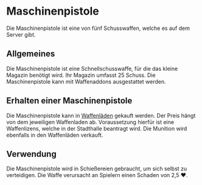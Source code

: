 # Maschinenpistole
Die Maschinenpistole ist eine von fünf Schusswaffen, welche es auf dem Server gibt. 

## Allgemeines 
Die Maschinenpistole ist eine Schnellschusswaffe, für die das kleine Magazin benötigt wird. Ihr Magazin umfasst 25 Schuss. Die Maschinenpistole kann mit Waffenaddons ausgestattet werden.

## Erhalten einer Maschinenpistole
Die Maschinenpistole kann in [Waffenläden](../../biz/waffenladen.md) gekauft werden. Der Preis hängt von dem jeweiligen Waffenladen ab. Voraussetzung hierfür ist eine Waffenlizens, welche in der Stadthalle beantragt wird. Die Munition wird ebenfalls in den Waffenläden verkauft.

## Verwendung 
Die Maschinenpistole wird in Schießereien gebraucht, um sich selbst zu verteidigen. Die Waffe verursacht an Spielern einen Schaden von 2,5 ❤️.
